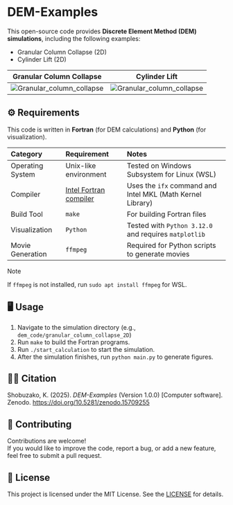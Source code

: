 # DEM-Examples

<!--
[![DOI](https://zenodo.org/badge/DOI/10.5281/zenodo.15709255.svg)](https://doi.org/10.5281/zenodo.15709255)
-->

This open-source code provides **Discrete Element Method (DEM) simulations**, including the following examples:

- Granular Column Collapse (2D)
- Cylinder Lift (2D)

|Granular Column Collapse | Cylinder Lift |
|:---:|:---:|
|![Granular_column_collapse](https://github.com/user-attachments/assets/18cfbd63-cab5-45f0-a84d-abecbd7118e6) | ![Granular_column_collapse](https://github.com/user-attachments/assets/18cfbd63-cab5-45f0-a84d-abecbd7118e6)|



## ⚙️ Requirements

This code is written in **Fortran** (for DEM calculations) and **Python** (for visualization).

| Category | Requirement | Notes |
|:---|:---|:---|
|Operating System |Unix-like environment | Tested on Windows Subsystem for Linux (WSL)|
|Compiler | [Intel Fortran compiler](https://www.intel.com/content/www/us/en/developer/tools/oneapi/fortran-compiler.html#gs.n7d5f5)| Uses the `ifx` command and Intel MKL (Math Kernel Library)
|Build Tool | `make` | For building Fortran files|
|Visualization | `Python` | Tested with `Python 3.12.0` and requires `matplotlib`|
|Movie Generation| `ffmpeg` | Required for Python scripts to generate movies|

> [!NOTE]
> If `ffmpeg` is not installed, run `sudo apt install ffmpeg` for WSL.


## 🖥️ Usage

1. Navigate to the simulation directory (e.g., `dem_code/granular_column_collapse_2D`)
2. Run `make` to build the Fortran programs.
3. Run `./start_calculation` to start the simulation.
4. After the simulation finishes, run `python main.py` to generate figures.


## 🧑‍💻 Citation

Shobuzako, K. (2025). *DEM-Examples* (Version 1.0.0) [Computer software].  
Zenodo. https://doi.org/10.5281/zenodo.15709255


## 🤝 Contributing
Contributions are welcome!  
If you would like to improve the code, report a bug, or add a new feature, feel free to submit a pull request.


## 🪪 License

This project is licensed under the MIT License. See the [LICENSE](./LICENSE) for details.

